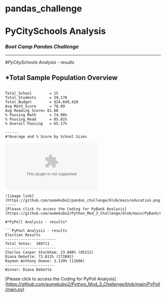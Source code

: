 # pandas_challenge
 # **PyCitySchools Analysis**
### _Boot Camp Pandas Challenge_


-----

#*PyCitySchools Analysis - results*


## *Total Sample Population Overview
```Summary of Total Analysis 

Total_School	    = 15
Total_Students	    = 39,170
Total_Budget	    = $24,649,428
Avg Math_Score	    = 78.99
Avg Reading Score= 81.88
% Passing Math	    = 74.98%
% Passing_Read	    = 85.81%
% Overall Passing   = 65.17%

------
#*Average and % Score by School Sizes

```
![summary_by_size_image](https://github.com/aumekubo2/pandas_challenge/blob/main/PyCitySchools/size_summary.csv)



````
![image link](https://github.com/aumekubo2/pandas_challenge/blob/main/education.png)
-----
[Please click to access the Coding for PyBank Analysis] (https://github.com/aumekubo2/Python_Mod_3_Challenge/blob/main/PyBank/main.py)

#*PyPoll Analysis - results*

```PyPool Analysis - results
Election Results
-----------------------
Total Votes:  369711
-----------------------
Charles Casper Stockham: 23.048% (85212)
Diana DeGette: 73.812% (272892)
Raymon Anthony Doane: 3.139% (11606)
----------------------
Winner: Diana DeGette
````

[Please click to access the Coding for PyPoll Analysis] (https://github.com/aumekubo2/Python_Mod_3_Challenge/blob/main/PyPoll/main.py)